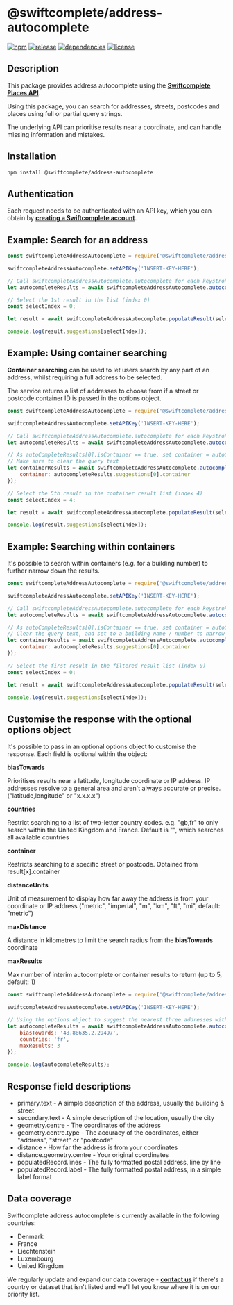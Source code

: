 # @swiftcomplete/address-autocomplete

[![npm](https://img.shields.io/npm/v/@swiftcomplete/address-autocomplete.svg?style=flat-square "npm")](https://www.npmjs.com/package/@swiftcomplete/address-autocomplete)
[![release](https://img.shields.io/github/release/swiftcomplete-public/address-autocomplete.svg?style=flat-square "release")](https://github.com/swiftcomplete-public/address-autocomplete)
[![dependencies](https://david-dm.org/swiftcomplete-public/address-autocomplete.svg?style=flat-square "dependencies")](https://david-dm.org/swiftcomplete-public/address-autocomplete)
[![license](http://img.shields.io/npm/l/@swiftcomplete/address-autocomplete.svg?style=flat-square "license")](https://github.com/swiftcomplete-public/address-autocomplete/blob/master/LICENSE)

## Description
This package provides address autocomplete using the **[Swiftcomplete Places API](https://www.swiftcomplete.com/places/address-autocomplete/)**.

Using this package, you can search for addresses, streets, postcodes and places using full or partial query strings.

The underlying API can prioritise results near a coordinate, and can handle missing information and mistakes.

## Installation

```sh
npm install @swiftcomplete/address-autocomplete
```

## Authentication

Each request needs to be authenticated with an API key, which you can obtain by **[creating a Swiftcomplete account](https://www.swiftcomplete.com/account/register/)**.

## Example: Search for an address

```js
const swiftcompleteAddressAutocomplete = require('@swiftcomplete/address-autocomplete');

swiftcompleteAddressAutocomplete.setAPIKey('INSERT-KEY-HERE');

// Call swiftcompleteAddressAutocomplete.autocomplete for each keystroke until your address appears in the list of results
let autocompleteResults = await swiftcompleteAddressAutocomplete.autocomplete('100 champs elysees par');

// Select the 1st result in the list (index 0)
const selectIndex = 0;

let result = await swiftcompleteAddressAutocomplete.populateResult(selectIndex, autocompleteResults);

console.log(result.suggestions[selectIndex]);
```

## Example: Using container searching

**Container searching** can be used to let users search by any part of an address, whilst requiring a full address to be selected.

The service returns a list of addresses to choose from if a street or postcode container ID is passed in the options object.

```js
const swiftcompleteAddressAutocomplete = require('@swiftcomplete/address-autocomplete');

swiftcompleteAddressAutocomplete.setAPIKey('INSERT-KEY-HERE');

// Call swiftcompleteAddressAutocomplete.autocomplete for each keystroke until your address appears in the list of results
let autocompleteResults = await swiftcompleteAddressAutocomplete.autocomplete('av des champs elysees par');

// As autoCompleteResults[0].isContainer == true, set container = autoCompleteResults[0].container to view addresses on the street
// Make sure to clear the query text
let containerResults = await swiftcompleteAddressAutocomplete.autocomplete('', {
    container: autocompleteResults.suggestions[0].container
});

// Select the 5th result in the container result list (index 4)
const selectIndex = 4;

let result = await swiftcompleteAddressAutocomplete.populateResult(selectIndex, containerResults);

console.log(result.suggestions[selectIndex]);
```

## Example: Searching within containers

It's possible to search within containers (e.g. for a building number) to further narrow down the results.

```js
const swiftcompleteAddressAutocomplete = require('@swiftcomplete/address-autocomplete');

swiftcompleteAddressAutocomplete.setAPIKey('INSERT-KEY-HERE');

// Call swiftcompleteAddressAutocomplete.autocomplete for each keystroke until your address appears in the list of results
let autocompleteResults = await swiftcompleteAddressAutocomplete.autocomplete('av des champs elysees par');

// As autoCompleteResults[0].isContainer == true, set container = autoCompleteResults[0].container to view addresses on the street
// Clear the query text, and set to a building name / number to narrow down the results
let containerResults = await swiftcompleteAddressAutocomplete.autocomplete('100', {
    container: autocompleteResults.suggestions[0].container
});

// Select the first result in the filtered result list (index 0)
const selectIndex = 0;

let result = await swiftcompleteAddressAutocomplete.populateResult(selectIndex, containerResults);

console.log(result.suggestions[selectIndex]);
```

## Customise the response with the optional options object

It's possible to pass in an optional options object to customise the response. Each field is optional within the object:

**biasTowards**

Prioritises results near a latitude, longitude coordinate or IP address. IP addresses resolve to a general area and aren't always accurate or precise. ("latitude,longitude" or "x.x.x.x")

**countries**

Restrict searching to a list of two-letter country codes. e.g. "gb,fr" to only search within the United Kingdom and France. Default is "", which searches all available countries

**container**

Restricts searching to a specific street or postcode. Obtained from result[x].container

**distanceUnits**

Unit of measurement to display how far away the address is from your coordinate or IP address ("metric", "imperial", "m", "km", "ft", "mi", default: "metric")

**maxDistance**

A distance in kilometres to limit the search radius from the **biasTowards** coordinate 

**maxResults**

Max number of interim autocomplete or container results to return (up to 5, default: 1)

```js
const swiftcompleteAddressAutocomplete = require('@swiftcomplete/address-autocomplete');

swiftcompleteAddressAutocomplete.setAPIKey('INSERT-KEY-HERE');

// Using the options object to suggest the nearest three addresses with building number "166" to a coordinate in France.
let autocompleteResults = await swiftcompleteAddressAutocomplete.autocomplete('166', {
    biasTowards: '48.88635,2.29497',
    countries: 'fr',
    maxResults: 3
});

console.log(autocompleteResults);

```

## Response field descriptions

- primary.text - A simple description of the address, usually the building & street
- secondary.text - A simple description of the location, usually the city
- geometry.centre - The coordinates of the address
- geometry.centre.type - The accuracy of the coordinates, either "address", "street" or "postcode"
- distance - How far the address is from your coordinates
- distance.geometry.centre - Your original coordinates
- populatedRecord.lines - The fully formatted postal address, line by line
- populatedRecord.label - The fully formatted postal address, in a simple label format

## Data coverage

Swiftcomplete address autocomplete is currently available in the following countries:

- Denmark
- France
- Liechtenstein
- Luxembourg
- United Kingdom

We regularly update and expand our data coverage - **[contact us](https://www.swiftcomplete.com/contact-us/)** if there's a country or dataset that isn't listed and we'll let you know where it is on our priority list.


